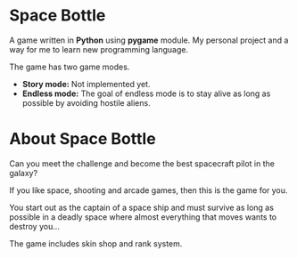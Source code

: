 # Space Bottle
A game written in **Python** using **pygame** module. My personal project and a way for me to learn new programming language.

The game has two game modes. 

- **Story mode:** Not implemented yet.
- **Endless mode:** The goal of endless mode is to stay alive as long as possible by avoiding hostile aliens.


# About Space Bottle 

Can you meet the challenge and become the best spacecraft pilot in the galaxy?

If you like space, shooting and arcade games, then this is the game for you.

You start out as the captain of a space ship and must survive as long as possible in a deadly space where almost everything that moves wants to destroy you... 

The game includes skin shop and rank system.
